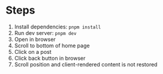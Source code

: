 # Steps
1. Install dependencies: ```pnpm install```
2. Run dev server: ```pnpm dev```
3. Open in browser
4. Scroll to bottom of home page
5. Click on a post
6. Click back button in browser
7. Scroll position and client-rendered content is not restored